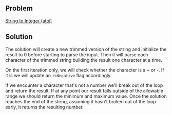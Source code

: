 ## Problem

[String to Integer (atoi)](https://leetcode.com/explore/interview/card/top-interview-questions-easy/127/strings/884/)

## Solution

The solution will create a new trimmed version of the string and initialize 
the result to 0 before starting to parse the input. Then it will parse each
character of the trimmed string building the result one character at a time. 

On the first iteration only, we will check whether the character is a + or -. 
If it is we will update an `isNegative` flag accordingly. 

If we encounter a character that's not a number we'll break out of the loop and 
return the result. If at any point our result falls outside of the allowable 
range we should return the minimum and maximum value. Once the solution reaches
the end of the string, assuming it hasn't broken out of the loop early, it
returns the resulting number.  
